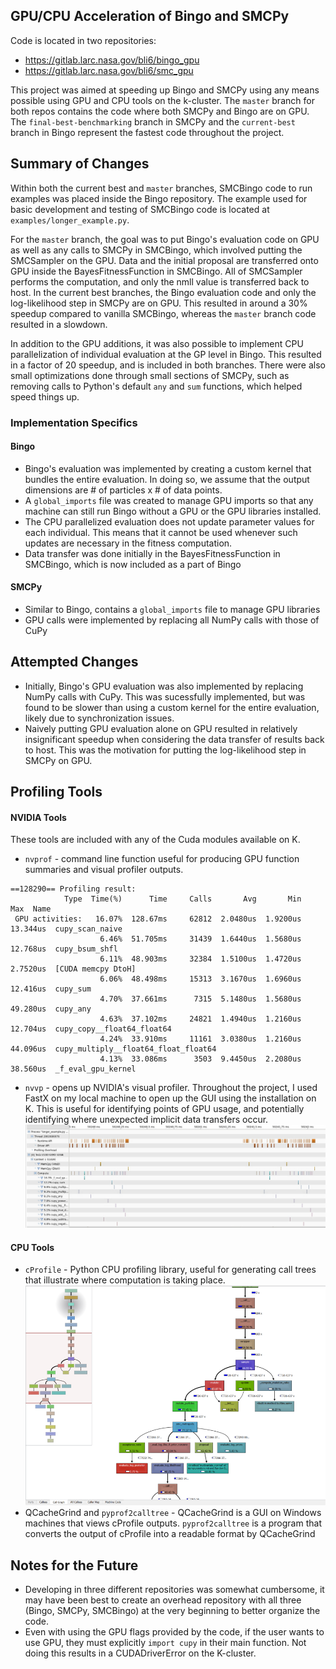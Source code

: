 GPU/CPU Acceleration of Bingo and SMCPy
---------------------------------------

Code is located in two repositories:
* https://gitlab.larc.nasa.gov/bli6/bingo_gpu
* https://gitlab.larc.nasa.gov/bli6/smc_gpu

This project was aimed at speeding up Bingo and SMCPy using any means possible using GPU and CPU tools on the k-cluster. The `master` branch for both repos contains the code where both SMCPy and Bingo are on GPU. The `final-best-benchmarking` branch in SMCPy and the `current-best` branch in Bingo represent the fastest code throughout the project.

## Summary of Changes
Within both the current best and `master` branches, SMCBingo code to run examples was placed inside the Bingo repository. The example used for basic development and testing of SMCBingo code is located at `examples/longer_example.py`.

For the `master` branch, the goal was to put Bingo's evaluation code on GPU as well as any calls to SMCPy in SMCBingo, which involved putting the SMCSampler on the GPU. Data and the initial proposal are transferred onto GPU inside the BayesFitnessFunction in SMCBingo. All of SMCSampler performs the computation, and only the nmll value is transferred back to host. In the current best branches, the Bingo evaluation code and only the log-likelihood step in SMCPy are on GPU. This resulted in around a 30% speedup compared to vanilla SMCBingo, whereas the `master` branch code resulted in a slowdown.

In addition to the GPU additions, it was also possible to implement CPU parallelization of individual evaluation at the GP level in Bingo. This resulted in a factor of 20 speedup, and is included in both branches. There were also small optimizations done through small sections of SMCPy, such as removing calls to Python's default `any` and `sum` functions, which helped speed things up.

### Implementation Specifics
#### Bingo
* Bingo's evaluation was implemented by creating a custom kernel that bundles the entire evaluation. In doing so, we assume that the output dimensions are # of particles x # of data points. 
* A `global_imports` file was created to manage GPU imports so that any machine can still run Bingo without a GPU or the GPU libraries installed.
* The CPU parallelized evaluation does not update parameter values for each individual. This means that it cannot be used whenever such updates are necessary in the fitness computation.
* Data transfer was done initially in the BayesFitnessFunction in SMCBingo, which is now included as a part of Bingo
#### SMCPy
* Similar to Bingo, contains a `global_imports` file to manage GPU libraries
* GPU calls were implemented by replacing all NumPy calls with those of CuPy

## Attempted Changes
* Initially, Bingo's GPU evaluation was also implemented by replacing NumPy calls with CuPy. This was sucessfully implemented, but was found to be slower than using a custom kernel for the entire evaluation, likely due to synchronization issues.
* Naively putting GPU evaluation alone on GPU resulted in relatively insignificant speedup when considering the data transfer of results back to host. This was the motivation for putting the log-likelihood step in SMCPy on GPU.

## Profiling Tools
#### NVIDIA Tools
These tools are included with any of the Cuda modules available on K.
* `nvprof` - command line function useful for producing GPU function summaries and visual profiler outputs.
```
==128290== Profiling result:
            Type  Time(%)      Time     Calls       Avg       Min       Max  Name
 GPU activities:   16.07%  128.67ms     62812  2.0480us  1.9200us  13.344us  cupy_scan_naive
                    6.46%  51.705ms     31439  1.6440us  1.5680us  12.768us  cupy_bsum_shfl
                    6.11%  48.903ms     32384  1.5100us  1.4720us  2.7520us  [CUDA memcpy DtoH]
                    6.06%  48.498ms     15313  3.1670us  1.6960us  12.416us  cupy_sum
                    4.70%  37.661ms      7315  5.1480us  1.5680us  49.280us  cupy_any
                    4.63%  37.102ms     24821  1.4940us  1.2160us  12.704us  cupy_copy__float64_float64
                    4.24%  33.910ms     11161  3.0380us  1.2160us  44.096us  cupy_multiply__float64_float_float64
                    4.13%  33.086ms      3503  9.4450us  2.2080us  38.560us  _f_eval_gpu_kernel
```
* `nvvp` - opens up NVIDIA's visual profiler. Throughout the project, I used FastX on my local machine to open up the GUI using the installation on K. This is useful for identifying points of GPU usage, and potentially identifying where unexpected implicit data transfers occur.
![nvvp](media/nvvp.png)

#### CPU Tools
* `cProfile` - Python CPU profiling library, useful for generating call trees that illustrate where computation is taking place.
![cprof](media/cprof.png)
* QCacheGrind and `pyprof2calltree` - QCacheGrind is a GUI on Windows machines that views cProfile outputs. `pyprof2calltree` is a program that converts the output of cProfile into a readable format by QCacheGrind

## Notes for the Future
* Developing in three different repositories was somewhat cumbersome, it may have been best to create an overhead repository with all three (Bingo, SMCPy, SMCBingo) at the very beginning to better organize the code.
* Even with using the GPU flags provided by the code, if the user wants to use GPU, they must explicitly `import cupy` in their main function. Not doing this results in a CUDADriverError on the K-cluster.